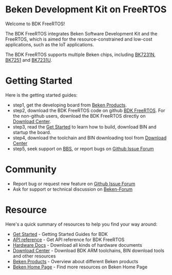 # Beken Development Kit on FreeRTOS

Welcome to BDK FreeRTOS!

The BDK FreeRTOS integrates Beken Software Development Kit and the FreeRTOS, which is aimed for the resource-constrained
and low-cost applications, such as the IoT applications.

The BDK FreeRTOS supports multiple Beken chips, including [BK7231N](http://docs.bekencorp.com:8191/v3.0/get-started/demo_board.html#bk7231n), [BK7251](http://docs.bekencorp.com:8191/v3.0/get-started/demo_board.html#bk7251) and [BK7231U](http://docs.bekencorp.com:8191/v3.0/get-started/demo_board.html#bk7231u).

# Getting Started

Here is the getting started guides:

 - step1, get the developing board from [Beken Products](http://www.bekencorp.com/index/goods/product.html).
 - step2, download the BDK FreeRTOS code on github [BDK FreeRTOS](https://github.com/bekencorp/bdk_freertos). For the non-github users,
download the BDK FreeRTOS directly on [Download Center](http://bbs.bekencorp.com:8191/forum.php?mod=forumdisplay&fid=57).
 - step3, read the [Get Started](http://docs.bekencorp.com:8191/v3.0/get-started/index.html#get-started) to learn how to build, download BIN and startup the board.
 - step4, download the toolchain and BIN downloading tool from [Download Center](http://bbs.bekencorp.com:8191/forum.php?mod=forumdisplay&fid=57)
 - step5, seek support on [BBS](http://bbs.bekencorp.com:8191/forum.php), or report bugs on [Github Issue Forum](https://github.com/bekencorp/bdk_freertos/issues)

# Community
 - Report bug or request new feature on [Github Issue Forum](https://github.com/bekencorp/bdk_freertos/issues)  
 - Ask for support or technical discussion on [Beken-Forum](http://bbs.bekencorp.com:8191/forum.php)

# Resource

Here's a quick summary of resources to help you find your way around:

 - [Get Started](http://docs.bekencorp.com:8191/v3.0/get-started/index.html#get-started) - Getting Started Guides for BDK
 - [API reference](https://github.com/bekencorp/bdk_freertos/blob/release/v3.0/release/doc/BEKEN_WiFi_SDK_API_Reference-3.0.27.pdf) - Get API reference for BDK FreeRTOS
 - [Hardware Docs](http://bbs.bekencorp.com:8191/forum.php?mod=forumdisplay&fid=57) - Download all kinds of hardware documents
 - [Download Center](http://bbs.bekencorp.com:8191/forum.php?mod=forumdisplay&fid=57) - Download BDK ARM toolchains, BIN download tools and other resources
 - [Beken Products](http://www.bekencorp.com/index/goods/product.html) - Overview about different Beken products
 - [Beken Home Page](http://www.bekencorp.com) - Find more resources on Beken Home Page
